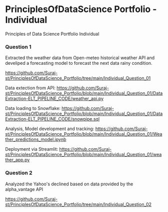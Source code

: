 # PrinciplesOfDataScience Portfolio -  Individual

Principles of Data Science Portfolio Individual

### Question 1
Extracted the weather data from Open-meteo historical weather API and develiped a forecasting model to forecast the next data rainy condition.

https://github.com/Suraj-st/PrinciplesOfDataScience_Portfolio/tree/main/Individual_Question_01

Data extection from API: https://github.com/Suraj-st/PrinciplesOfDataScience_Portfolio/blob/main/Individual_Question_01/DataExtraction-ELT_PIPELINE_CODE/weather_api.py

Data loading to Snowflake: https://github.com/Suraj-st/PrinciplesOfDataScience_Portfolio/blob/main/Individual_Question_01/DataExtraction-ELT_PIPELINE_CODE/snowpipe.sql

Analysis, Model development and tracking: https://github.com/Suraj-st/PrinciplesOfDataScience_Portfolio/blob/main/Individual_Question_01/Weather_predictions_model.ipynb

Deployment via Streamlit: https://github.com/Suraj-st/PrinciplesOfDataScience_Portfolio/blob/main/Individual_Question_01/weather_app.py

### Question 2
Analyzed the Yahoo's declined based on data provided by the alpha_vantage API

https://github.com/Suraj-st/PrinciplesOfDataScience_Portfolio/tree/main/Individual_Question_02
